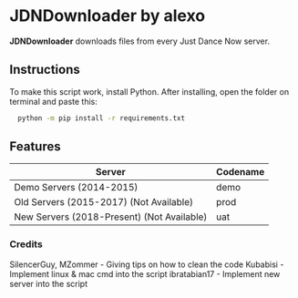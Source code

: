 # JDNDownloader by alexo
**JDNDownloader** downloads files from every Just Dance Now server.
## Instructions
To make this script work, install Python. After installing, open the folder on terminal and paste this:
```bash
  python -m pip install -r requirements.txt
```
## Features
| Server | Codename |
| ------------- | ------------- |
| Demo Servers (2014-2015) | demo  |
| Old Servers (2015-2017) (Not Available) | prod |
| New Servers (2018-Present) (Not Available) | uat |

### Credits
SilencerGuy, MZommer - Giving tips on how to clean the code
Kubabisi - Implement linux & mac cmd into the script
ibratabian17 - Implement new server into the script